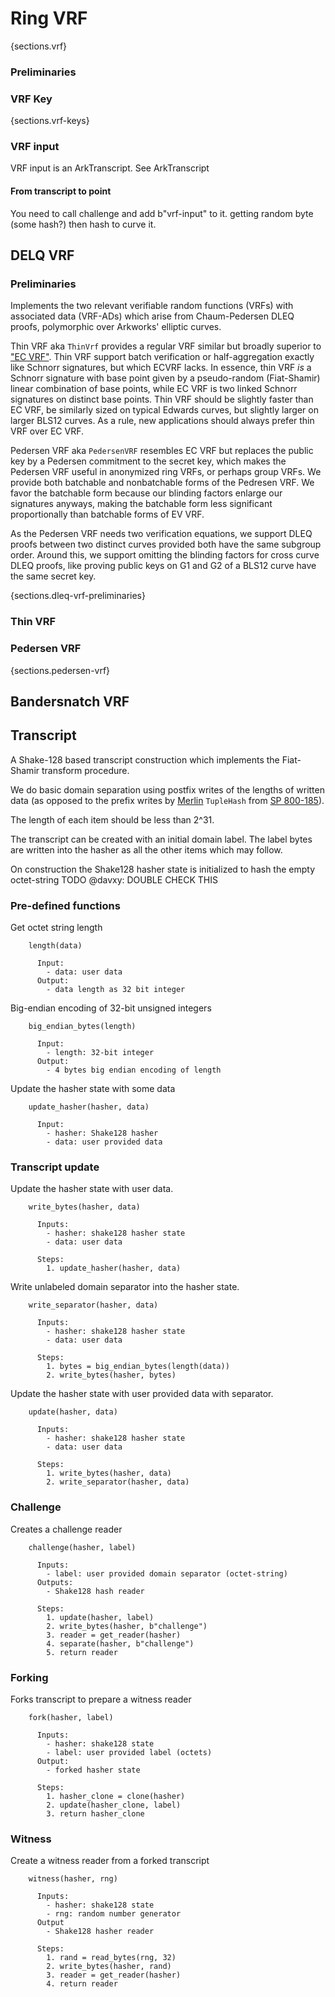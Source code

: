 # Ring VRF

{sections.vrf}


### Preliminaries 


### VRF Key

{sections.vrf-keys}

### VRF input

VRF input is an ArkTranscript. See ArkTranscript

#### From transcript to point

You need to call challenge and add b"vrf-input" to it. getting random byte (some hash?)
then hash to curve it. 


## DELQ VRF

### Preliminaries

Implements the two relevant verifiable random functions (VRFs) with
associated data (VRF-ADs) which arise from Chaum-Pedersen DLEQ proofs,
polymorphic over Arkworks' elliptic curves.

Thin VRF aka `ThinVrf` provides a regular VRF similar but broadly superior
to ["EC VRF"](https://www.ietf.org/id/draft-irtf-cfrg-vrf-15.html).
Thin VRF support batch verification or half-aggregation exactly like
Schnorr signatures, but which ECVRF lacks.
In essence, thin VRF *is* a Schnorr signature with base point given by
a pseudo-random (Fiat-Shamir) linear combination of base points, while
EC VRF is two linked Schnorr signatures on distinct base points.
Thin VRF should be slightly faster than EC VRF, be similarly sized on
typical Edwards curves, but slightly larger on larger BLS12 curves.
As a rule, new applications should always prefer thin VRF over EC VRF.

Pedersen VRF aka `PedersenVRF` resembles EC VRF but replaces the
public key by a Pedersen commitment to the secret key, which makes the
Pedersen VRF useful in anonymized ring VRFs, or perhaps group VRFs.
We provide both batchable and nonbatchable forms of the Pedresen VRF.
We favor the batchable form because our blinding factors enlarge our
signatures anyways, making the batchable form less significant
proportionally than batchable forms of EV VRF.

As the Pedersen VRF needs two verification equations, we support
DLEQ proofs between two distinct curves provided both have the same
subgroup order.  Around this, we support omitting the blinding factors
for  cross curve DLEQ proofs, like proving public keys on G1 and G2
of a BLS12 curve have the same secret key.

{sections.dleq-vrf-preliminaries}

### Thin VRF

### Pedersen VRF

{sections.pedersen-vrf}

## Bandersnatch VRF


## Transcript

A Shake-128 based transcript construction which implements the Fiat-Shamir
transform procedure.

We do basic domain separation using postfix writes of the lengths of written
data (as opposed to the prefix writes by [Merlin](https://merlin.cool)
`TupleHash` from [SP 800-185](https://csrc.nist.gov/pubs/sp/800/185/final)).

The length of each item should be less than 2^31.

The transcript can be created with an initial domain label.
The label bytes are written into the hasher as all the other items which
may follow.

On construction the Shake128 hasher state is initialized to hash the empty
octet-string TODO @davxy: DOUBLE CHECK THIS

### Pre-defined functions

Get octet string length

```
    length(data)

      Input:
        - data: user data
      Output:
        - data length as 32 bit integer
```

Big-endian encoding of 32-bit unsigned integers

```
    big_endian_bytes(length)

      Input:
        - length: 32-bit integer
      Output:
        - 4 bytes big endian encoding of length
```

Update the hasher state with some data

```
    update_hasher(hasher, data)    

      Input:
        - hasher: Shake128 hasher
        - data: user provided data
```

### Transcript update

Update the hasher state with user data.

```
    write_bytes(hasher, data) 

      Inputs:
        - hasher: shake128 hasher state
        - data: user data

      Steps:
        1. update_hasher(hasher, data)
```

Write unlabeled domain separator into the hasher state.

```
    write_separator(hasher, data)

      Inputs:
        - hasher: shake128 hasher state
        - data: user data

      Steps:
        1. bytes = big_endian_bytes(length(data))
        2. write_bytes(hasher, bytes)
```

Update the hasher state with user provided data with separator.

```
    update(hasher, data)

      Inputs:
        - hasher: shake128 hasher state
        - data: user data

      Steps:
        1. write_bytes(hasher, data)
        2. write_separator(hasher, data)
```

### Challenge

Creates a challenge reader

```
    challenge(hasher, label)

      Inputs:
        - label: user provided domain separator (octet-string)
      Outputs:
        - Shake128 hash reader
    
      Steps:
        1. update(hasher, label)
        2. write_bytes(hasher, b"challenge")
        3. reader = get_reader(hasher)
        4. separate(hasher, b"challenge")
        5. return reader
```

### Forking

Forks transcript to prepare a witness reader

```
    fork(hasher, label)

      Inputs:
        - hasher: shake128 state
        - label: user provided label (octets)
      Output:
        - forked hasher state

      Steps:
        1. hasher_clone = clone(hasher)
        2. update(hasher_clone, label)
        3. return hasher_clone
```

### Witness

Create a witness reader from a forked transcript

```
    witness(hasher, rng)  

      Inputs:
        - hasher: shake128 state
        - rng: random number generator
      Output
        - Shake128 hasher reader

      Steps:
        1. rand = read_bytes(rng, 32)
        2. write_bytes(hasher, rand)
        3. reader = get_reader(hasher)
        4. return reader
```
